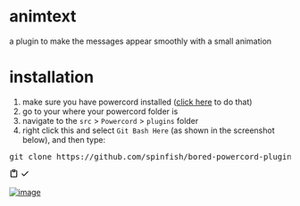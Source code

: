 # animtext
a plugin to make the messages appear smoothly with a small animation


# installation
<ol>
<li>make sure you have powercord installed (<a href="https://powercord.dev/installation" title="hi there" rel="nofollow">click here</a> to do that)</li>
<li>go to your where your powercord folder is</li>
<li>navigate to the <code>src</code> &gt; <code>Powercord</code> &gt; <code>plugins</code> folder</li>
<li>right click this and select <code>Git Bash Here</code> (as shown in the screenshot below), and then type:</li>
</ol>
<div class="highlight highlight-source-shell position-relative"><pre>git clone https://github.com/spinfish/bored-powercord-plugin</pre><div class="zeroclipboard-container position-absolute right-0 top-0">
    <clipboard-copy aria-label="Copy" class="ClipboardButton btn js-clipboard-copy m-2 p-0 tooltipped-no-delay" data-copy-feedback="Copied!" data-tooltip-direction="w" value="git clone https://github.com/spinfish/bored-powercord-plugin
" tabindex="0" role="button">
      <svg aria-hidden="true" viewBox="0 0 16 16" version="1.1" data-view-component="true" height="16" width="16" class="octicon octicon-clippy js-clipboard-clippy-icon m-2">
    <path fill-rule="evenodd" d="M5.75 1a.75.75 0 00-.75.75v3c0 .414.336.75.75.75h4.5a.75.75 0 00.75-.75v-3a.75.75 0 00-.75-.75h-4.5zm.75 3V2.5h3V4h-3zm-2.874-.467a.75.75 0 00-.752-1.298A1.75 1.75 0 002 3.75v9.5c0 .966.784 1.75 1.75 1.75h8.5A1.75 1.75 0 0014 13.25v-9.5a1.75 1.75 0 00-.874-1.515.75.75 0 10-.752 1.298.25.25 0 01.126.217v9.5a.25.25 0 01-.25.25h-8.5a.25.25 0 01-.25-.25v-9.5a.25.25 0 01.126-.217z"></path>
</svg>
      <svg aria-hidden="true" viewBox="0 0 16 16" version="1.1" data-view-component="true" height="16" width="16" class="octicon octicon-check js-clipboard-check-icon color-text-success d-none m-2">
    <path fill-rule="evenodd" d="M13.78 4.22a.75.75 0 010 1.06l-7.25 7.25a.75.75 0 01-1.06 0L2.22 9.28a.75.75 0 011.06-1.06L6 10.94l6.72-6.72a.75.75 0 011.06 0z"></path>
</svg>
    </clipboard-copy>
  </div></div>
<p><a target="_blank" rel="noopener noreferrer" href="https://camo.githubusercontent.com/c923ff37f6967baa43c264c0be746cfa1f9aa2bafc79f2cf89d7a1c140212552/68747470733a2f2f6d656469612e646973636f72646170702e6e65742f6174746163686d656e74732f3636383939393937373833333436333832312f3738343632303736303631373435313535302f67697462617368686572655f2e706e673f77696474683d343535266865696768743d323533"><img src="https://camo.githubusercontent.com/c923ff37f6967baa43c264c0be746cfa1f9aa2bafc79f2cf89d7a1c140212552/68747470733a2f2f6d656469612e646973636f72646170702e6e65742f6174746163686d656e74732f3636383939393937373833333436333832312f3738343632303736303631373435313535302f67697462617368686572655f2e706e673f77696474683d343535266865696768743d323533" alt="image" data-canonical-src="https://media.discordapp.net/attachments/668999977833463821/784620760617451550/gitbashhere_.png?width=455&amp;height=253" style="max-width:100%;"></a></p>
